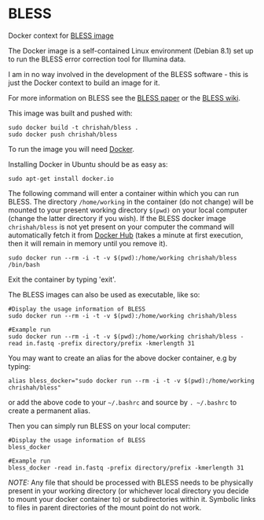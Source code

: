# BLESS

Docker context for [BLESS image](https://hub.docker.com/r/chrishah/bless/)

The Docker image is a self-contained Linux environment (Debian 8.1) set up to run the BLESS error correction tool for Illumina data.

I am in no way involved in the development of the BLESS software - this is just the Docker context to build an image for it.

For more information on BLESS see the [BLESS paper](http://bioinformatics.oxfordjournals.org/content/30/10/1354.long) or the [BLESS wiki](http://sourceforge.net/p/bless-ec/wiki/Home/).

This image was built and pushed with:

```
sudo docker build -t chrishah/bless .
sudo docker push chrishah/bless
```

To run the image you will need [Docker](https://www.docker.com/).

Installing Docker in Ubuntu should be as easy as:

```
sudo apt-get install docker.io
```

The following command will enter a container within which you can run BLESS. The directory `/home/working` in the container (do not change) will be mounted to your present working directory `$(pwd)` on your local computer (change the latter directory if you wish). If the BLESS docker image `chrishah/bless` is not yet present on your computer the command will automatically fetch it from [Docker Hub](https://hub.docker.com/) (takes a minute at first execution, then it will remain in memory until you remove it).

```
sudo docker run --rm -i -t -v $(pwd):/home/working chrishah/bless /bin/bash
```

Exit the container by typing 'exit'.

The BLESS images can also be used as executable, like so:
```
#Display the usage information of BLESS
sudo docker run --rm -i -t -v $(pwd):/home/working chrishah/bless

#Example run
sudo docker run --rm -i -t -v $(pwd):/home/working chrishah/bless -read in.fastq -prefix directory/prefix -kmerlength 31
```

You may want to create an alias for the above docker container, e.g by typing:
```
alias bless_docker="sudo docker run --rm -i -t -v $(pwd):/home/working chrishah/bless"
```

or add the above code to your `~/.bashrc` and source by `. ~/.bashrc` to create a permanent alias.

Then you can simply run BLESS on your local computer:
```
#Display the usage information of BLESS
bless_docker

#Example run
bless_docker -read in.fastq -prefix directory/prefix -kmerlength 31
```

_NOTE:_ Any file that should be processed with BLESS needs to be physically present in your working directory (or whichever local directory you decide to mount your docker container to) or subdirectories within it. Symbolic links to files in parent directories of the mount point do not work.
